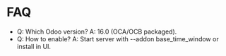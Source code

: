 # FAQ

- Q: Which Odoo version? A: 16.0 (OCA/OCB packaged).
- Q: How to enable? A: Start server with --addon base_time_window or install in UI.

